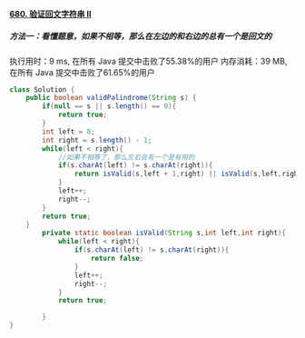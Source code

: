 #### [680. 验证回文字符串 Ⅱ](https://leetcode-cn.com/problems/valid-palindrome-ii/)

##### 方法一：看懂题意，如果不相等，那么在左边的和右边的总有一个是回文的

执行用时：9 ms, 在所有 Java 提交中击败了55.38%的用户
内存消耗：39 MB, 在所有 Java 提交中击败了61.65%的用户

```java
class Solution {
    public boolean validPalindrome(String s) {
        if(null == s || s.length() == 0){
            return true;
        }
        int left = 0;
        int right = s.length() - 1;
        while(left < right){
            //如果不相等了，那么左右会有一个是有用的
            if(s.charAt(left) != s.charAt(right)){
                return isValid(s,left + 1,right) || isValid(s,left,right-1);   
            }
            left++;
            right--;
        }
        return true;
    }
        private static boolean isValid(String s,int left,int right){
            while(left < right){
                if(s.charAt(left) != s.charAt(right)){
                    return false;
                }
                left++;
                right--;
            }
            return true;

        }
}
```
